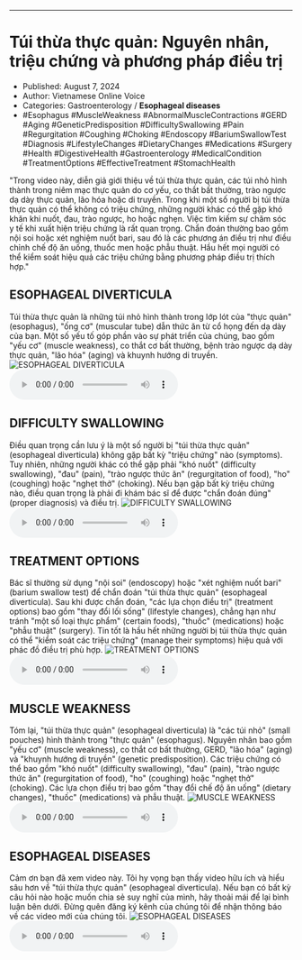 
---

# Túi thừa thực quản: Nguyên nhân, triệu chứng và phương pháp điều trị

- Published: August 7, 2024
- Author: Vietnamese Online Voice
- Categories: Gastroenterology / **Esophageal diseases**
- #Esophagus #MuscleWeakness #AbnormalMuscleContractions #GERD #Aging #GeneticPredisposition #DifficultySwallowing #Pain #Regurgitation #Coughing #Choking #Endoscopy #BariumSwallowTest #Diagnosis #LifestyleChanges #DietaryChanges #Medications #Surgery #Health #DigestiveHealth #Gastroenterology #MedicalCondition #TreatmentOptions #EffectiveTreatment #StomachHealth

"Trong video này, diễn giả giới thiệu về túi thừa thực quản, các túi nhỏ hình thành trong niêm mạc thực quản do cơ yếu, co thắt bất thường, trào ngược dạ dày thực quản, lão hóa hoặc di truyền. Trong khi một số người bị túi thừa thực quản có thể không có triệu chứng, những người khác có thể gặp khó khăn khi nuốt, đau, trào ngược, ho hoặc nghẹn. Việc tìm kiếm sự chăm sóc y tế khi xuất hiện triệu chứng là rất quan trọng. Chẩn đoán thường bao gồm nội soi hoặc xét nghiệm nuốt bari, sau đó là các phương án điều trị như điều chỉnh chế độ ăn uống, thuốc men hoặc phẫu thuật. Hầu hết mọi người có thể kiểm soát hiệu quả các triệu chứng bằng phương pháp điều trị thích hợp."


## ESOPHAGEAL DIVERTICULA

Túi thừa thực quản là những túi nhỏ hình thành trong lớp lót của "thực quản" (esophagus), "ống cơ" (muscular tube) dẫn thức ăn từ cổ họng đến dạ dày của bạn. Một số yếu tố góp phần vào sự phát triển của chúng, bao gồm "yếu cơ" (muscle weakness), co thắt cơ bất thường, bệnh trào ngược dạ dày thực quản, "lão hóa" (aging) và khuynh hướng di truyền.
![ESOPHAGEAL DIVERTICULA](https://http-archiver-apis-production-80.schnworks.com/storage/images/transitions/2024-08-07/transition--22604068089-Montserrat-SemiBold-1A237E.jpg)
<audio controls>
    <source src="https://http-archiver-apis-production-80.schnworks.com/storage/storage/audio/file-12501673191.mp3" type="audio/mpeg">
</audio>



## DIFFICULTY SWALLOWING

Điều quan trọng cần lưu ý là một số người bị "túi thừa thực quản" (esophageal diverticula) không gặp bất kỳ "triệu chứng" nào (symptoms). Tuy nhiên, những người khác có thể gặp phải "khó nuốt" (difficulty swallowing), "đau" (pain), "trào ngược thức ăn" (regurgitation of food), "ho" (coughing) hoặc "nghẹt thở" (choking). Nếu bạn gặp bất kỳ triệu chứng nào, điều quan trọng là phải đi khám bác sĩ để được "chẩn đoán đúng" (proper diagnosis) và điều trị.
![DIFFICULTY SWALLOWING](https://http-archiver-apis-production-80.schnworks.com/storage/images/transitions/2024-08-07/transition-6080870846-Montserrat-Regular-512DA8.jpg)
<audio controls>
    <source src="https://http-archiver-apis-production-80.schnworks.com/storage/storage/audio/file-43242383466.mp3" type="audio/mpeg">
</audio>



## TREATMENT OPTIONS

Bác sĩ thường sử dụng "nội soi" (endoscopy) hoặc "xét nghiệm nuốt bari" (barium swallow test) để chẩn đoán "túi thừa thực quản" (esophageal diverticula). Sau khi được chẩn đoán, "các lựa chọn điều trị" (treatment options) bao gồm "thay đổi lối sống" (lifestyle changes), chẳng hạn như tránh "một số loại thực phẩm" (certain foods), "thuốc" (medications) hoặc "phẫu thuật" (surgery). Tin tốt là hầu hết những người bị túi thừa thực quản có thể "kiểm soát các triệu chứng" (manage their symptoms) hiệu quả với phác đồ điều trị phù hợp.
![TREATMENT OPTIONS](https://http-archiver-apis-production-80.schnworks.com/storage/images/transitions/2024-08-07/transition-10275809346-Montserrat-Regular-512DA8.jpg)
<audio controls>
    <source src="https://http-archiver-apis-production-80.schnworks.com/storage/storage/audio/file-3082573526.mp3" type="audio/mpeg">
</audio>



## MUSCLE WEAKNESS

Tóm lại, "túi thừa thực quản" (esophageal diverticula) là "các túi nhỏ" (small pouches) hình thành trong "thực quản" (esophagus). Nguyên nhân bao gồm "yếu cơ" (muscle weakness), co thắt cơ bất thường, GERD, "lão hóa" (aging) và "khuynh hướng di truyền" (genetic predisposition). Các triệu chứng có thể bao gồm "khó nuốt" (difficulty swallowing), "đau" (pain), "trào ngược thức ăn" (regurgitation of food), "ho" (coughing) hoặc "nghẹt thở" (choking). Các lựa chọn điều trị bao gồm "thay đổi chế độ ăn uống" (dietary changes), "thuốc" (medications) và phẫu thuật.
![MUSCLE WEAKNESS](https://http-archiver-apis-production-80.schnworks.com/storage/images/transitions/2024-08-07/transition-1213238881-Montserrat-Thin-7B1FA2.jpg)
<audio controls>
    <source src="https://http-archiver-apis-production-80.schnworks.com/storage/storage/audio/file-1751642812.mp3" type="audio/mpeg">
</audio>



## ESOPHAGEAL DISEASES

Cảm ơn bạn đã xem video này. Tôi hy vọng bạn thấy video hữu ích và hiểu sâu hơn về "túi thừa thực quản" (esophageal diverticula). Nếu bạn có bất kỳ câu hỏi nào hoặc muốn chia sẻ suy nghĩ của mình, hãy thoải mái để lại bình luận bên dưới. Đừng quên đăng ký kênh của chúng tôi để nhận thông báo về các video mới của chúng tôi.
![ESOPHAGEAL DISEASES](https://http-archiver-apis-production-80.schnworks.com/storage/images/transitions/2024-08-07/transition-27357570650-Montserrat-Medium-9C27B0.jpg)
<audio controls>
    <source src="https://http-archiver-apis-production-80.schnworks.com/storage/storage/audio/file-12572325296.mp3" type="audio/mpeg">
</audio>

